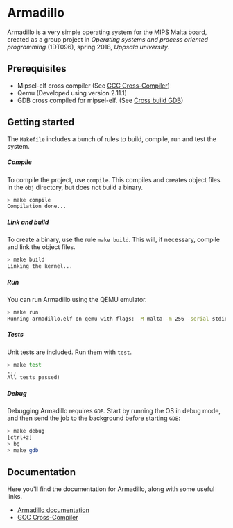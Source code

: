# Armadillo

Armadillo is a very simple operating system for the MIPS Malta board, created as a group project in _Operating systems and process oriented programming_ (1DT096), spring 2018, _Uppsala university_.

## Prerequisites

* Mipsel-elf cross compiler (See [GCC Cross-Compiler](https://wiki.osdev.org/GCC_Cross-Compiler))
* Qemu (Developed using version 2.11.1)
* GDB cross compiled for mipsel-elf. (See [Cross build GDB](https://www.linux-mips.org/wiki/Toolchains#GDB))

## Getting started

The ``Makefile`` includes a bunch of rules to build, compile, run and test the system.

##### Compile

To compile the project, use ``compile``. This  compiles and creates object files in the ``obj`` directory, but does not build a binary.

```bash
> make compile
Compilation done...
```

##### Link and build

To create a binary, use the rule ``make build``. This will, if necessary, compile and link the object files.

```bash
> make build
Linking the kernel...
```

##### Run

You can run Armadillo using the QEMU emulator.

```bash
> make run
Running armadillo.elf on qemu with flags: -M malta -m 256 -serial stdio
```

##### Tests

Unit tests are included. Run them with ``test``.

```bash
> make test
...
All tests passed!
```

##### Debug

Debugging Armadillo requires ``GDB``. Start by running the OS in debug mode, and then send the job to the background before starting ``GDB``:

```bash
> make debug
[ctrl+z]
> bg
> make gdb
```


## Documentation

Here you'll find the documentation for Armadillo, along with some useful links.

* [Armadillo documentation](https://uu-os-2018.github.io/project-iota/)
* [GCC Cross-Compiler](https://wiki.osdev.org/GCC_Cross-Compiler)
